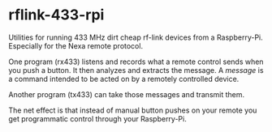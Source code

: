 # rflink-433-rpi
Utilities for running 433 MHz dirt cheap rf-link devices from a Raspberry-Pi. Especially for the Nexa remote protocol.

One program (rx433) listens and records what a remote control sends when you push a button.
It then analyzes and extracts the message.
A *message* is a command intended to be acted on by a remotely controlled device.

Another program (tx433) can take those messages and transmit them.

The net effect is that instead of manual button pushes on your remote you get programmatic control through your Raspberry-Pi.
